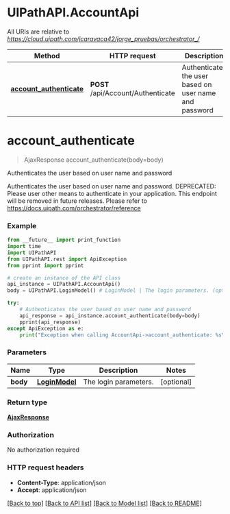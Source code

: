 # UIPathAPI.AccountApi

All URIs are relative to *https://cloud.uipath.com/jcaravaca42/jorge_pruebas/orchestrator_/*

Method | HTTP request | Description
------------- | ------------- | -------------
[**account_authenticate**](AccountApi.md#account_authenticate) | **POST** /api/Account/Authenticate | Authenticates the user based on user name and password


# **account_authenticate**
> AjaxResponse account_authenticate(body=body)

Authenticates the user based on user name and password

Authenticates the user based on user name and password. DEPRECATED:  Please user other means to authenticate in your application. This endpoint will be removed in future releases. Please refer to https://docs.uipath.com/orchestrator/reference

### Example
```python
from __future__ import print_function
import time
import UIPathAPI
from UIPathAPI.rest import ApiException
from pprint import pprint

# create an instance of the API class
api_instance = UIPathAPI.AccountApi()
body = UIPathAPI.LoginModel() # LoginModel | The login parameters. (optional)

try:
    # Authenticates the user based on user name and password
    api_response = api_instance.account_authenticate(body=body)
    pprint(api_response)
except ApiException as e:
    print("Exception when calling AccountApi->account_authenticate: %s\n" % e)
```

### Parameters

Name | Type | Description  | Notes
------------- | ------------- | ------------- | -------------
 **body** | [**LoginModel**](LoginModel.md)| The login parameters. | [optional] 

### Return type

[**AjaxResponse**](AjaxResponse.md)

### Authorization

No authorization required

### HTTP request headers

 - **Content-Type**: application/json
 - **Accept**: application/json

[[Back to top]](#) [[Back to API list]](../README.md#documentation-for-api-endpoints) [[Back to Model list]](../README.md#documentation-for-models) [[Back to README]](../README.md)

